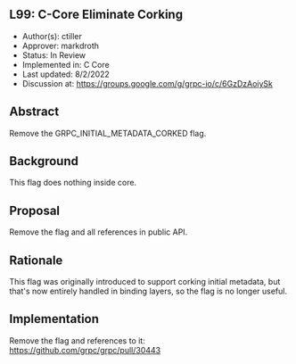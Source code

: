 L99: C-Core Eliminate Corking
----
* Author(s): ctiller
* Approver: markdroth
* Status: In Review
* Implemented in: C Core
* Last updated: 8/2/2022
* Discussion at: https://groups.google.com/g/grpc-io/c/6GzDzAoiySk

## Abstract

Remove the GRPC_INITIAL_METADATA_CORKED flag.

## Background

This flag does nothing inside core.

## Proposal

Remove the flag and all references in public API.

## Rationale

This flag was originally introduced to support corking initial metadata, but that's now entirely handled in binding layers, so the flag is no longer useful.

## Implementation

Remove the flag and references to it: https://github.com/grpc/grpc/pull/30443
